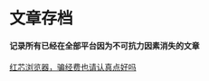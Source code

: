 # 文章存档  
#### 记录所有已经在全部平台因为不可抗力因素消失的文章  
  
[红芯浏览器，骗经费也请认真点好吗][]  


[红芯浏览器，骗经费也请认真点好吗]: https://github.qinlili.bid/ArticleSave/hongxin/hongxin.html
